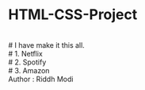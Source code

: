 # HTML-CSS-Project
<br>
# I have make it this all.
<br>
# 1. Netflix
<br>
# 2. Spotify
<br>
# 3. Amazon
<br>
Author : Riddh Modi